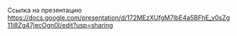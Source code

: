 Ccылка на презентацию
https://docs.google.com/presentation/d/172MEzXUfgM7lbE4a5BFhE_v0sZg11i8Zg47jecOgn0I/edit?usp=sharing
